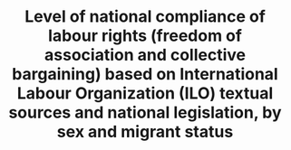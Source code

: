 ---
data_non_statistical: true
goal_meta_link: http://unstats.un.org/sdgs/files/metadata-compilation/Metadata-Goal-8.pdf
goal_meta_link_page: 16
graph: null
graph_status_notes: Policy Judgement
graph_title: Level of national compliance of labour rights (freedom of association
  and collective bargaining) based on International Labour Organization (ILO) textual
  sources and national legislation, by sex and migrant status
graph_type: null
graph_type_description: null
has_metadata: true
indicator: 8.8.2
indicator_definition: see report
indicator_name: Level of national compliance of labour rights (freedom of association
  and collective bargaining) based on International Labour Organization (ILO) textual
  sources and national legislation, by sex and migrant status
indicator_variable: null
layout: indicator
permalink: /8-8-2/
published: true
reporting_status: notstarted
sdg_goal: 8
source_active_1: true
source_notes_1: null
source_title_1: null
target: Protect labour rights and promote safe and secure working environments for
  all workers, including migrant workers, in particular women migrants, and those
  in precarious employment.
target_id: '8.8'
title: Level of national compliance of labour rights (freedom of association and collective
  bargaining) based on International Labour Organization (ILO) textual sources and
  national legislation, by sex and migrant status
un_custodial_agency: ILO
un_designated_tier: '3'
variable_description: null
variable_notes: null
---